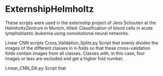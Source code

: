 # ExternshipHelmholtz

These scripts were used in the externship project of Jens Schouten at the HelmholtzZentrum in Munich, titled: Classification of blood cells in acute lymphoblastic leukemia using convolutional neural networks. 


<bold>Linear CNN scripts</bold>
Cross_Validation_Splits.py
Script that evenly divides the images of the different classes in n-folds so that these cross-validation folds contain images from all classes. Classes with, in this case, four images or less are excluded and get a higher fold number. 

Linear_CNN_DA.py
Script that 
